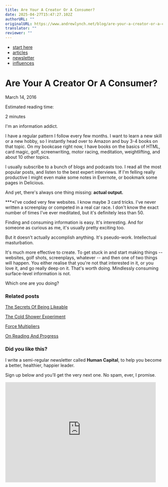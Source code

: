 ```yaml
---
title: Are Your A Creator Or A Consumer?
date: 2025-04-27T15:47:27.102Z
authorURL: ""
originalURL: https://www.andrewlynch.net/blog/are-your-a-creator-or-a-consumer
translator: ""
reviewer: ""
---
```


-   [start here][1]
-   [articles][2]
-   [newsletter][3]
-   [influences][4]

<!-- more -->

# Are Your A Creator Or A Consumer?

March 14, 2016

Estimated reading time:

2 minutes

I'm an information addict.

I have a regular pattern I follow every few months. I want to learn a new skill or a new hobby, so I instantly head over to Amazon and buy 3-4 books on that topic. On my bookcase right now, I have books on the basics of HTML, card magic, golf, screenwriting, motor racing, meditation, weightlifting, and about 10 other topics.

I usually subscribe to a bunch of blogs and podcasts too. I read all the most popular posts, and listen to the best expert interviews. If I'm felling really productive I might even make some notes in Evernote, or bookmark some pages in Delicious.

And yet, there's always one thing missing: **actual output.**

**‍**I've coded very few websites. I know maybe 3 card tricks. I've never written a screenplay or competed in a real car race. I don't know the exact number of times I've ever meditated, but it's definitely less than 50.

Finding and consuming information is easy. It's interesting. And for someone as curious as me, it's usually pretty exciting too.

But it doesn't actually accomplish anything. It's pseudo-work. Intellectual masturbation.

It's much more effective to create. To get stuck in and start making things -- websites, golf shots, screenplays, whatever -- and then one of two things will happen. You either realise that you're not that interested in it, or you love it, and go really deep on it. That's worth doing. Mindlessly consuming surface-level information is not.

Which one are you doing?

### Related posts

[The Secrets Of Being Likeable][5]

[The Cold Shower Experiment][6]

[Force Multipliers][7]

[On Reading And Progress][8]

### Did you like this?

I write a semi-regular newsletter called **Human Capital**, to help you become a better, healthier, happier leader.  
  
Sign up below and you’ll get the very next one. No spam, ever, I promise.

<iframe src="https://andrewglynch.substack.com/embed" width="480" height="320" style="border:1px solid #EEE; background:white;" frameborder="0" scrolling="no"></iframe>

[1]: /
[2]: /articles
[3]: https://andrewglynch.substack.com/
[4]: /influences
[5]: http://www.andrewlynch.net/blog/the-secrets-of-being-likeable
[6]: http://www.andrewlynch.net/blog/the-cold-shower-experiment
[7]: http://www.andrewlynch.net/blog/force-multipliers
[8]: http://www.andrewlynch.net/blog/on-reading-and-progress